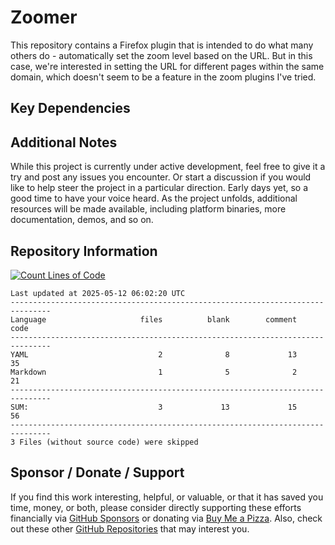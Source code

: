 # Zoomer

This repository contains a Firefox plugin that is intended to do what many others do - automatically set the zoom level based on the URL. But in this case, we're interested in setting the URL for different pages within the same domain, which doesn't seem to be a feature in the zoom plugins I've tried.

## Key Dependencies

## Additional Notes
While this project is currently under active development, feel free to give it a try and post any issues you encounter.  Or start a discussion if you would like to help steer the project in a particular direction.  Early days yet, so a good time to have your voice heard.  As the project unfolds, additional resources will be made available, including platform binaries, more documentation, demos, and so on.

## Repository Information 
[![Count Lines of Code](https://github.com/500Foods/Zoomer/actions/workflows/main.yml/badge.svg)](https://github.com/500Foods/Zoomer/actions/workflows/main.yml)
<!--CLOC-START -->
```
Last updated at 2025-05-12 06:02:20 UTC
-------------------------------------------------------------------------------
Language                     files          blank        comment           code
-------------------------------------------------------------------------------
YAML                             2              8             13             35
Markdown                         1              5              2             21
-------------------------------------------------------------------------------
SUM:                             3             13             15             56
-------------------------------------------------------------------------------
3 Files (without source code) were skipped
```
<!--CLOC-END-->

## Sponsor / Donate / Support
If you find this work interesting, helpful, or valuable, or that it has saved you time, money, or both, please consider directly supporting these efforts financially via [GitHub Sponsors](https://github.com/sponsors/500Foods) or donating via [Buy Me a Pizza](https://www.buymeacoffee.com/andrewsimard500). Also, check out these other [GitHub Repositories](https://github.com/500Foods?tab=repositories&q=&sort=stargazers) that may interest you.
